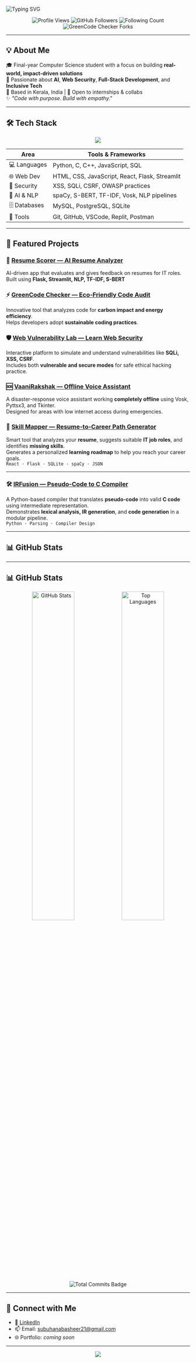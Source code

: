 <!-- Typing animation -->
![Typing SVG](https://readme-typing-svg.herokuapp.com?font=Fira+Code&pause=1000&color=9F40FF&center=true&width=450&lines=Hi+there!+I'm+Subuhana+B+👋;AI+%7C+Security+%7C+Web+%7C+Accessibility+✨;Passionate+Full-Stack+Developer+💻;Always+learning,+building,+sharing+🚀)

<p align="center">
  <img src="https://komarev.com/ghpvc/?username=subuhana2303&label=Profile+Views&color=9F40FF&style=flat" alt="Profile Views" />
  <img src="https://img.shields.io/github/followers/subuhana2303?label=Followers&style=flat-square&color=blueviolet" alt="GitHub Followers" />
  <img src="https://img.shields.io/badge/Following-6-blue?style=flat-square" alt="Following Count" />
  <img src="https://img.shields.io/github/forks/subuhana2303/GreenCode_Checker?label=GreenCode+Forks&style=flat-square&color=9F40FF" alt="GreenCode Checker Forks" />
</p>

---

## 💡 About Me

🎓 Final-year Computer Science student with a focus on building **real-world, impact-driven solutions**  
🧠 Passionate about **AI**, **Web Security**, **Full-Stack Development**, and **Inclusive Tech**  
📍 Based in Kerala, India | 🤝 Open to internships & collabs  
✨ _"Code with purpose. Build with empathy."_

---

## 🛠️ Tech Stack

<p align="center">
  <img src="https://skillicons.dev/icons?i=python,cpp,js,html,css,react,nodejs,flask,streamlit,mysql,postgres,sqlite,git,github,vscode" />
</p>

| **Area** | **Tools & Frameworks** |
|---------|------------------------|
| 💻 Languages | Python, C, C++, JavaScript, SQL |
| 🌐 Web Dev | HTML, CSS, JavaScript, React, Flask, Streamlit |
| 🔐 Security | XSS, SQLi, CSRF, OWASP practices |
| 🧠 AI & NLP | spaCy, S-BERT, TF-IDF, Vosk, NLP pipelines |
| 🗄️ Databases | MySQL, PostgreSQL, SQLite |
| 🧰 Tools | Git, GitHub, VSCode, Replit, Postman |

---

## 🚀 Featured Projects

### 🧠 [Resume Scorer — AI Resume Analyzer](https://github.com/subuhana2303/Resume_scorer_it_job_appli)
AI-driven app that evaluates and gives feedback on resumes for IT roles.  
Built using **Flask, Streamlit, NLP, TF-IDF, S-BERT**

### ⚡ [GreenCode Checker — Eco-Friendly Code Audit](https://github.com/subuhana2303/GreenCode_Checker.git)
Innovative tool that analyzes code for **carbon impact and energy efficiency**.  
Helps developers adopt **sustainable coding practices**.

### 🛡️ [Web Vulnerability Lab — Learn Web Security](https://github.com/subuhana2303/Web_Vulnerablity_Lab)
Interactive platform to simulate and understand vulnerabilities like **SQLi, XSS, CSRF**.  
Includes both **vulnerable and secure modes** for safe ethical hacking practice.


### 🆘 [VaaniRakshak — Offline Voice Assistant](https://github.com/subuhana2303/VaaniRakshak_Offline-Emergency-Voice-Assistant)
A disaster-response voice assistant working **completely offline** using Vosk, Pyttsx3, and Tkinter.  
Designed for areas with low internet access during emergencies.

### 🧭 [Skill Mapper — Resume-to-Career Path Generator](https://github.com/subuhana2303/Skill_Mapper)  
Smart tool that analyzes your **resume**, suggests suitable **IT job roles**, and identifies **missing skills**.  
Generates a personalized **learning roadmap** to help you reach your career goals.  
`React · Flask · SQLite · spaCy · JSON`

---

### 🛠️ [IRFusion — Pseudo-Code to C Compiler](https://github.com/subuhana2303/IRFusion_Project)  
A Python-based compiler that translates **pseudo-code** into valid **C code** using intermediate representation.  
Demonstrates **lexical analysis, IR generation**, and **code generation** in a modular pipeline.  
`Python · Parsing · Compiler Design`




---

## 📊 GitHub Stats

---

## 📊 GitHub Stats

<p align="center">
  <!-- GitHub Profile Stats -->
  <img src="https://github-readme-stats.vercel.app/api?username=subuhana2303&show_icons=true&theme=dark&hide_border=true&count_private=true&include_all_commits=true" width="48%" alt="GitHub Stats"/>

  <!-- Most Used Languages -->
  <img src="https://github-readme-stats.vercel.app/api/top-langs/?username=subuhana2303&layout=compact&theme=dark&hide_border=true&count_private=true&include_all_commits=true" width="48%" alt="Top Languages"/>
</p>

<p align="center">
  <!-- Total Commits Badge (manual label since vercel uses repo commits only) -->
  <img src="https://img.shields.io/badge/Total%20Commits-141-purple?style=flat-square&logo=git" alt="Total Commits Badge"/>
</p>

---

## 🔗 Connect with Me

- 💼 [LinkedIn](https://www.linkedin.com/in/subuhana?jobid=1234&lipi=urn%3Ali%3Apage%3Ad_jobs_easyapply_pdfgenresume%3BhHQgpYTsTYWYZ7jUE3erHw%3D%3D&licu=urn%3Ali%3Acontrol%3Ad_jobs_easyapply_pdfgenresume-v02_profile)
- 📫 Email: [subuhanabasheer21@gmail.com](mailto:subuhanabasheer41@gmail.com)
- 🌐 Portfolio: _coming soon_

---

<p align="center">
  <img src="https://github-profile-trophy.vercel.app/?username=subuhana2303&theme=monokai&column=7&margin-w=10&no-frame=true"/>
</p>
